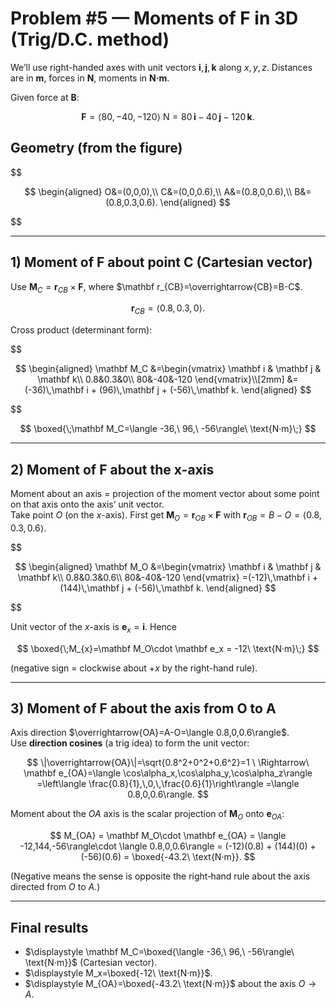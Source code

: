 # Problem #5 — Moments of **F** in 3D (Trig/D.C. method)

We’ll use right-handed axes with unit vectors $\mathbf i,\mathbf j,\mathbf k$ along $x,y,z$. Distances are in **m**, forces in **N**, moments in **N·m**.  

Given force at **B**:  

$$
\mathbf F=\langle 80,-40,-120\rangle\ \text{N} = 80\,\mathbf i-40\,\mathbf j-120\,\mathbf k.
$$

## Geometry (from the figure)

$$

$$
\begin{aligned}
O&=(0,0,0),\\
C&=(0,0,0.6),\\
A&=(0.8,0,0.6),\\
B&=(0.8,0.3,0.6).
\end{aligned}
$$

$$

---

## 1) Moment of $\mathbf F$ about **point C** (Cartesian vector)

Use $\mathbf M_C=\mathbf r_{CB}\times \mathbf F$, where $\mathbf r_{CB}=\overrightarrow{CB}=B-C$.

$$
\mathbf r_{CB}=\langle 0.8,\,0.3,\,0\rangle.
$$

Cross product (determinant form):

$$

$$
\begin{aligned}
\mathbf M_C
&=\begin{vmatrix}
\mathbf i & \mathbf j & \mathbf k\\
0.8&0.3&0\\
80&-40&-120
\end{vmatrix}\\[2mm]
&=(-36)\,\mathbf i + (96)\,\mathbf j + (-56)\,\mathbf k.
\end{aligned}
$$

$$

$$
\boxed{\;\mathbf M_C=\langle -36,\ 96,\ -56\rangle\ \text{N·m}\;}
$$

---

## 2) Moment of $\mathbf F$ about the **x-axis**

Moment about an axis = projection of the moment vector about some point on that axis onto the axis’ unit vector.  
Take point $O$ (on the $x$-axis). First get $\mathbf M_O=\mathbf r_{OB}\times \mathbf F$ with $\mathbf r_{OB}=B-O=\langle 0.8,0.3,0.6\rangle$.

$$

$$
\begin{aligned}
\mathbf M_O
&=\begin{vmatrix}
\mathbf i & \mathbf j & \mathbf k\\
0.8&0.3&0.6\\
80&-40&-120
\end{vmatrix}
=(-12)\,\mathbf i + (144)\,\mathbf j + (-56)\,\mathbf k.
\end{aligned}
$$

$$

Unit vector of the $x$-axis is $\mathbf e_x=\mathbf i$. Hence

$$
\boxed{\;M_{x}=\mathbf M_O\cdot \mathbf e_x = -12\ \text{N·m}\;}
$$

(negative sign = clockwise about +$x$ by the right-hand rule).

---

## 3) Moment of $\mathbf F$ about the axis from **O** to **A**

Axis direction $\overrightarrow{OA}=A-O=\langle 0.8,0,0.6\rangle$.  
Use **direction cosines** (a trig idea) to form the unit vector:

$$
\|\overrightarrow{OA}\|=\sqrt{0.8^2+0^2+0.6^2}=1
\ \Rightarrow\ 
\mathbf e_{OA}=\langle \cos\alpha_x,\cos\alpha_y,\cos\alpha_z\rangle
=\left\langle \frac{0.8}{1},\,0,\,\frac{0.6}{1}\right\rangle
=\langle 0.8,0,0.6\rangle.
$$

Moment about the $OA$ axis is the scalar projection of $\mathbf M_O$ onto $\mathbf e_{OA}$:

$$
M_{OA} = \mathbf M_O\cdot \mathbf e_{OA}
= \langle -12,144,-56\rangle\cdot \langle 0.8,0,0.6\rangle
= (-12)(0.8) + (144)(0) + (-56)(0.6)
= \boxed{-43.2\ \text{N·m}}.
$$

(Negative means the sense is opposite the right‑hand rule about the axis directed from $O$ to $A$.)

---

## Final results
- $\displaystyle \mathbf M_C=\boxed{\langle -36,\ 96,\ -56\rangle\ \text{N·m}}$ (Cartesian vector).  
- $\displaystyle M_x=\boxed{-12\ \text{N·m}}$.  
- $\displaystyle M_{OA}=\boxed{-43.2\ \text{N·m}}$ about the axis $O\to A$.
